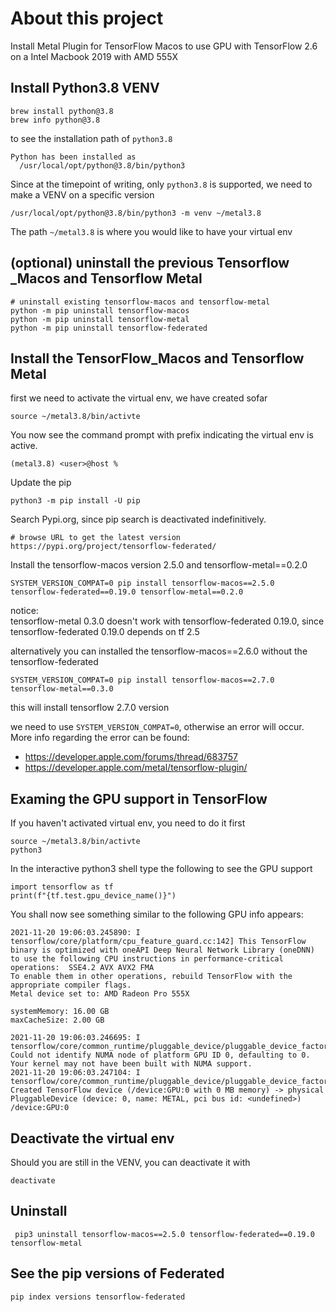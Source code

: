 # About this project
Install Metal Plugin for TensorFlow Macos to use GPU with TensorFlow 2.6 on a Intel Macbook 2019 with AMD 555X

## Install Python3.8 VENV
```
brew install python@3.8
brew info python@3.8
```
to see the installation path of `python3.8`
```console
Python has been installed as
  /usr/local/opt/python@3.8/bin/python3
```

Since at the timepoint of writing, only `python3.8` is supported, we need to make a VENV on a specific version
```
/usr/local/opt/python@3.8/bin/python3 -m venv ~/metal3.8
```
The path `~/metal3.8` is where you would like to have your virtual env

## (optional) uninstall the previous Tensorflow _Macos and Tensorflow Metal
```
# uninstall existing tensorflow-macos and tensorflow-metal
python -m pip uninstall tensorflow-macos
python -m pip uninstall tensorflow-metal
python -m pip uninstall tensorflow-federated
```

## Install the TensorFlow_Macos and Tensorflow Metal
first we need to activate the virtual env, we have created sofar
```
source ~/metal3.8/bin/activte
```

You now see the command prompt with prefix indicating the virtual env is active.
```
(metal3.8) <user>@host % 
```

Update the pip
```
python3 -m pip install -U pip
```

Search Pypi.org, since pip search is deactivated indefinitively.
```
# browse URL to get the latest version
https://pypi.org/project/tensorflow-federated/
```

Install the tensorflow-macos version 2.5.0 and tensorflow-metal==0.2.0
```
SYSTEM_VERSION_COMPAT=0 pip install tensorflow-macos==2.5.0 tensorflow-federated==0.19.0 tensorflow-metal==0.2.0 
```
notice:\
tensorflow-metal 0.3.0 doesn't work with tensorflow-federated 0.19.0, since tensorflow-federated 0.19.0 depends on tf 2.5

alternatively you can installed the tensorflow-macos==2.6.0 without the tensorflow-federated
```
SYSTEM_VERSION_COMPAT=0 pip install tensorflow-macos==2.7.0 tensorflow-metal==0.3.0
```
this will install tensorflow 2.7.0 version 

we need to use `SYSTEM_VERSION_COMPAT=0`, otherwise an error will occur.
More info regarding the error can be found:
* https://developer.apple.com/forums/thread/683757
* https://developer.apple.com/metal/tensorflow-plugin/

## Examing the GPU support in TensorFlow
If you haven't activated virtual env, you need to do it first
```
source ~/metal3.8/bin/activte
python3
```

In the interactive python3 shell type the following to see the GPU support
```
import tensorflow as tf
print(f"{tf.test.gpu_device_name()}")
```

You shall now see something similar to the following GPU info appears:
```console
2021-11-20 19:06:03.245890: I tensorflow/core/platform/cpu_feature_guard.cc:142] This TensorFlow binary is optimized with oneAPI Deep Neural Network Library (oneDNN) to use the following CPU instructions in performance-critical operations:  SSE4.2 AVX AVX2 FMA
To enable them in other operations, rebuild TensorFlow with the appropriate compiler flags.
Metal device set to: AMD Radeon Pro 555X

systemMemory: 16.00 GB
maxCacheSize: 2.00 GB

2021-11-20 19:06:03.246695: I tensorflow/core/common_runtime/pluggable_device/pluggable_device_factory.cc:305] Could not identify NUMA node of platform GPU ID 0, defaulting to 0. Your kernel may not have been built with NUMA support.
2021-11-20 19:06:03.247104: I tensorflow/core/common_runtime/pluggable_device/pluggable_device_factory.cc:271] Created TensorFlow device (/device:GPU:0 with 0 MB memory) -> physical PluggableDevice (device: 0, name: METAL, pci bus id: <undefined>)
/device:GPU:0
```

## Deactivate the virtual env
Should you are still in the VENV, you can deactivate it with
```
deactivate
```

## Uninstall
```
 pip3 uninstall tensorflow-macos==2.5.0 tensorflow-federated==0.19.0 tensorflow-metal

```

## See the pip versions of Federated 
```
pip index versions tensorflow-federated
```



